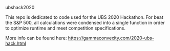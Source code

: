 ubshack2020

This repo is dedicated to code used for the UBS 2020 Hackathon. For beat the S&P 500, all calculations were condensed into a single function in order to optimize runtime and meet competition specifications.

More info can be found here:
https://gammaconvexity.com/2020-ubs-hack.html

